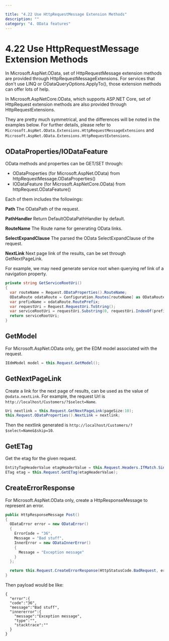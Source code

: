 ```yaml
---

title: "4.22 Use HttpRequestMessage Extension Methods"
description: ""
category: "4. OData features"
---
```

# 4.22 Use HttpRequestMessage Extension Methods

In Microsoft.AspNet.OData, set of HttpRequestMessage extension methods are provided through HttpRequestMessageExtensions. For services that don't use LINQ or ODataQueryOptions.ApplyTo(), those extension methods can offer lots of help.

In Microsoft.AspNetCore.OData, which supports ASP.NET Core, set of HttpRequest extension methods are also provided through HttpRequestExtensions.

They are pretty much symmetrical, and the differences will be noted in the examples below. For further details, please refer to `Microsoft.AspNet.OData.Extensions.HttpRequestMessageExtensions` and `Microsoft.AspNet.OData.Extensions.HttpRequestExtensions`.

## ODataProperties/IODataFeature
OData methods and properties can be GET/SET through:
- ODataProperties (for Microsoft.AspNet.OData) from httpRequestMessage.ODataProperties()
- IODataFeature (for Microsoft.AspNetCore.OData) from httpRequest.ODataFeature()

Each of them includes the followings:

<strong>Path</strong>
The ODataPath of the request.

<strong>PathHandler</strong>
Return DefaultODataPathHandler by default.

<strong>RouteName</strong>
The Route name for generating OData links.

<strong>SelectExpandClause</strong>
The parsed the OData SelectExpandClause of the request.

<strong>NextLink</strong> 
Next page link of the results, can be set through GetNextPageLink.

For example, we may need generate service root when querying ref link of a navigation property. 
```C#
private string GetServiceRootUri()
{
  var routeName = Request.ODataProperties().RouteName;
  ODataRoute odataRoute = Configuration.Routes[routeName] as ODataRoute;
  var prefixName = odataRoute.RoutePrefix;
  var requestUri = Request.RequestUri.ToString();
  var serviceRootUri = requestUri.Substring(0, requestUri.IndexOf(prefixName) + prefixName.Length);
  return serviceRootUri;
}
```
     
## GetModel
For Microsoft.AspNet.OData only, get the EDM model associated with the request.
```C#
IEdmModel model = this.Request.GetModel();
```

## GetNextPageLink
Create a link for the next page of results, can be used as the value of `@odata.nextLink`.
For example, the request Url is `http://localhost/Customers/?$select=Name`.
```C#
Uri nextlink = this.Request.GetNextPageLink(pageSize:10);
this.Request.ODataProperties().NextLink = nextlink;
```
Then the nextlink generated is `http://localhost/Customers/?$select=Name&$skip=10`.

## GetETag
Get the etag for the given request.
```C#
EntityTagHeaderValue etagHeaderValue = this.Request.Headers.IfMatch.SingleOrDefault();
ETag etag = this.Request.GetETag(etagHeaderValue);
```

## CreateErrorResponse
For Microsoft.AspNet.OData only, create a HttpResponseMessage to represent an error.
```C#
public HttpResponseMessage Post()
{
  ODataError error = new ODataError()
  {
    ErrorCode = "36",
    Message = "Bad stuff",
    InnerError = new ODataInnerError()
    {
      Message = "Exception message"
    }
  };

  return this.Request.CreateErrorResponse(HttpStatusCode.BadRequest, error);
}
```

Then payload would be like:

    {
      "error":{
      "code":"36",
      "message":"Bad stuff",
      "innererror":{
        "message":"Exception message",
        "type":"",
        "stacktrace":""
      }
    }
